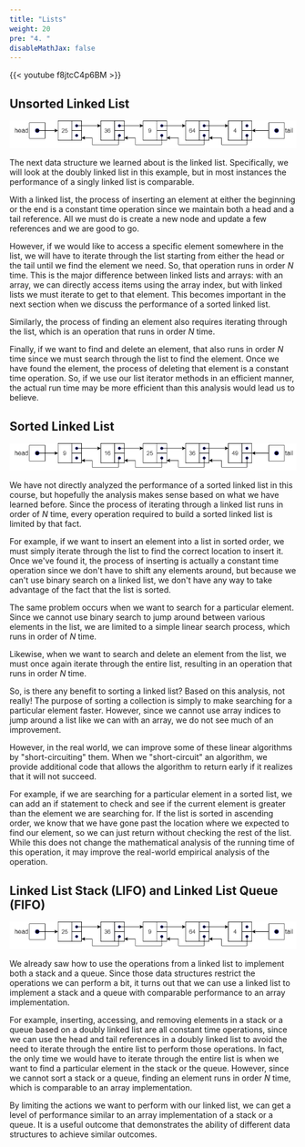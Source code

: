 ```yaml
---
title: "Lists"
weight: 20
pre: "4. "
disableMathJax: false
---
```

{{< youtube f8jtcC4p6BM  >}}

## Unsorted Linked List

![Unsorted Linked List](/images/12/12.5.ulist.png)
 
The next data structure we learned about is the linked list. Specifically, we will look at the doubly linked list in this example, but in most instances the performance of a singly linked list is comparable.

With a linked list, the process of inserting an element at either the beginning or the end is a constant time operation since we maintain both a head and a tail reference. All we must do is create a new node and update a few references and we are good to go. 

However, if we would like to access a specific element somewhere in the list, we will have to iterate through the list starting from either the head or the tail until we find the element we need. So, that operation runs in order $N$ time. This is the major difference between linked lists and arrays: with an array, we can directly access items using the array index, but with linked lists we must iterate to get to that element. This becomes important in the next section when we discuss the performance of a sorted linked list. 

Similarly, the process of finding an element also requires iterating through the list, which is an operation that runs in order $N$ time. 

Finally, if we want to find and delete an element, that also runs in order $N$ time since we must search through the list to find the element. Once we have found the element, the process of deleting that element is a constant time operation. So, if we use our list iterator methods in an efficient manner, the actual run time may be more efficient than this analysis would lead us to believe. 

## Sorted Linked List

![Sorted Linked List](/images/12/12.5.slinked.png)
 
We have not directly analyzed the performance of a sorted linked list in this course, but hopefully the analysis makes sense based on what we have learned before. Since the process of iterating through a linked list runs in order of $N$ time, every operation required to build a sorted linked list is limited by that fact.

For example, if we want to insert an element into a list in sorted order, we must simply iterate through the list to find the correct location to insert it. Once we've found it, the process of inserting is actually a constant time operation since we don't have to shift any elements around, but because we can't use binary search on a linked list, we don't have any way to take advantage of the fact that the list is sorted.

The same problem occurs when we want to search for a particular element. Since we cannot use binary search to jump around between various elements in the list, we are limited to a simple linear search process, which runs in order of $N$ time. 

Likewise, when we want to search and delete an element from the list, we must once again iterate through the entire list, resulting in an operation that runs in order $N$ time.

So, is there any benefit to sorting a linked list? Based on this analysis, not really! The purpose of sorting a collection is simply to make searching for a particular element faster. However, since we cannot use array indices to jump around a list like we can with an array, we do not see much of an improvement. 

However, in the real world, we can improve some of these linear algorithms by "short-circuiting" them. When we "short-circuit" an algorithm, we provide additional code that allows the algorithm to return early if it realizes that it will not succeed. 

For example, if we are searching for a particular element in a sorted list, we can add an if statement to check and see if the current element is greater than the element we are searching for. If the list is sorted in ascending order, we know that we have gone past the location where we expected to find our element, so we can just return without checking the rest of the list. While this does not change the mathematical analysis of the running time of this operation, it may improve the real-world empirical analysis of the operation. 

## Linked List Stack (LIFO) and Linked List Queue (FIFO)
 
 ![Unsorted Linked List](/images/12/12.5.ulist.png)
 
We already saw how to use the operations from a linked list to implement both a stack and a queue. Since those data structures restrict the operations we can perform a bit, it turns out that we can use a linked list to implement a stack and a queue with comparable performance to an array implementation. 

For example, inserting, accessing, and removing elements in a stack or a queue based on a doubly linked list are all constant time operations, since we can use the head and tail references in a doubly linked list to avoid the need to iterate through the entire list to perform those operations. In fact, the only time we would have to iterate through the entire list is when we want to find a particular element in the stack or the queue. However, since we cannot sort a stack or a queue, finding an element runs in order $N$ time, which is comparable to an array implementation. 

By limiting the actions we want to perform with our linked list, we can get a level of performance similar to an array implementation of a stack or a queue. It is a useful outcome that demonstrates the ability of different data structures to achieve similar outcomes.
